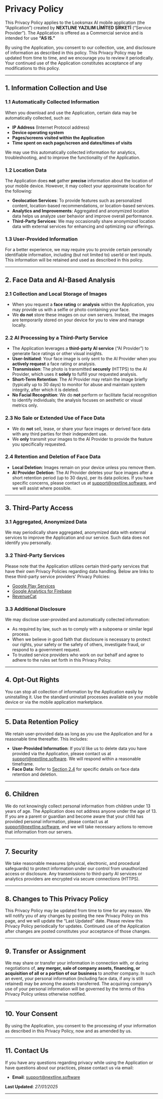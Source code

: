 # **Privacy Policy**

This Privacy Policy applies to the Looksmax AI mobile application (the “Application”) created by **NEXTLINE YAZILIM LİMİTED ŞİRKETİ** (“Service Provider”). The Application is offered as a Commercial service and is intended for use **“AS IS.”**

By using the Application, you consent to our collection, use, and disclosure of information as described in this policy. This Privacy Policy may be updated from time to time, and we encourage you to review it periodically. Your continued use of the Application constitutes acceptance of any modifications to this policy.

---

## **1. Information Collection and Use**

### **1.1 Automatically Collected Information**
When you download and use the Application, certain data may be automatically collected, such as:
- **IP Address** (Internet Protocol address)
- **Device operating system**
- **Pages/screens visited within the Application**
- **Time spent on each page/screen and dates/times of visits**
  
We may use this automatically collected information for analytics, troubleshooting, and to improve the functionality of the Application.

### **1.2 Location Data**
The Application does **not** gather **precise** information about the location of your mobile device. However, it may collect your approximate location for the following:
- **Geolocation Services**: To provide features such as personalized content, location-based recommendations, or location-based services.  
- **Analytics and Improvements**: Aggregated and anonymized location data helps us analyze user behavior and improve overall performance.  
- **Third-Party Services**: We may occasionally share anonymized location data with external services for enhancing and optimizing our offerings.

### **1.3 User-Provided Information**
For a better experience, we may require you to provide certain personally identifiable information, including (but not limited to) userId or text inputs. This information will be retained and used as described in this policy.

---

## **2. Face Data and AI-Based Analysis**

### **2.1 Collection and Local Storage of Images**
- When you request a **face rating** or **analysis** within the Application, you may provide us with a selfie or photo containing your face.  
- We **do not** store these images on our own servers. Instead, the images are temporarily stored on your device for you to view and manage locally.

### **2.2 AI Processing by a Third-Party Service**
- The Application leverages a **third-party AI service** (“AI Provider”) to generate face ratings or other visual insights.  
- **User-Initiated**: Your face image is only sent to the AI Provider when you **actively request** a face rating or analysis.  
- **Transmission**: The photo is transmitted **securely** (HTTPS) to the AI Provider, which uses it **solely** to fulfill your requested analysis.  
- **Short-Term Retention**: The AI Provider may retain the image briefly (typically up to 30 days) to monitor for abuse and maintain system integrity, after which it is deleted.  
- **No Facial Recognition**: We do **not** perform or facilitate facial recognition to identify individuals; the analysis focuses on aesthetic or visual metrics only.

### **2.3 No Sale or Extended Use of Face Data**
- We do **not** sell, lease, or share your face images or derived face data with any third parties for their independent use.  
- We **only** transmit your images to the AI Provider to provide the feature you specifically requested.

### **2.4 Retention and Deletion of Face Data**
- **Local Deletion**: Images remain on your device unless you remove them.
- **AI Provider Deletion**: The AI Provider deletes your face images after a short retention period (up to 30 days), per its data policies. If you have specific concerns, please contact us at [support@nextline.software](mailto:support@nextline.software), and we will assist where possible.

---

## **3. Third-Party Access**

### **3.1 Aggregated, Anonymized Data**
We may periodically share aggregated, anonymized data with external services to improve the Application and our service. Such data does not identify you personally.

### **3.2 Third-Party Services**
Please note that the Application utilizes certain third-party services that have their own Privacy Policies regarding data handling. Below are links to these third-party service providers’ Privacy Policies:

- [Google Play Services](https://www.google.com/policies/privacy/)
- [Google Analytics for Firebase](https://firebase.google.com/support/privacy)
- [RevenueCat](https://www.revenuecat.com/privacy)

### **3.3 Additional Disclosure**
We may disclose user-provided and automatically collected information:
- As required by law, such as to comply with a subpoena or similar legal process.  
- When we believe in good faith that disclosure is necessary to protect our rights, your safety or the safety of others, investigate fraud, or respond to a government request.  
- To trusted service providers who work on our behalf and agree to adhere to the rules set forth in this Privacy Policy.

---

## **4. Opt-Out Rights**

You can stop all collection of information by the Application easily by uninstalling it. Use the standard uninstall processes available on your mobile device or via the mobile application marketplace.

---

## **5. Data Retention Policy**

We retain user-provided data as long as you use the Application and for a reasonable time thereafter. This includes:
- **User-Provided Information**: If you’d like us to delete data you have provided via the Application, please contact us at [support@nextline.software](mailto:support@nextline.software). We will respond within a reasonable timeframe.  
- **Face Data**: Refer to [Section 2.4](#24-retention-and-deletion-of-face-data) for specific details on face data retention and deletion.

---

## **6. Children**

We do not knowingly collect personal information from children under 13 years of age. The Application does not address anyone under the age of 13. If you are a parent or guardian and become aware that your child has provided personal information, please contact us at [support@nextline.software](mailto:support@nextline.software), and we will take necessary actions to remove that information from our servers.

---

## **7. Security**

We take reasonable measures (physical, electronic, and procedural safeguards) to protect information under our control from unauthorized access or disclosure. Any transmissions to third-party AI services or analytics providers are encrypted via secure connections (HTTPS).

---

## **8. Changes to This Privacy Policy**

This Privacy Policy may be updated from time to time for any reason. We will notify you of any changes by posting the new Privacy Policy on this page, and we will update the “Last Updated” date. Please review this Privacy Policy periodically for updates. Continued use of the Application after changes are posted constitutes your acceptance of those changes.

---

## **9. Transfer or Assignment**

We may share or transfer your information in connection with, or during negotiations of, **any merger, sale of company assets, financing, or acquisition of all or a portion of our business** to another company. In such an event, your personal information (including face data, if any is still retained) may be among the assets transferred. The acquiring company’s use of your personal information will be governed by the terms of this Privacy Policy unless otherwise notified.

---

## **10. Your Consent**

By using the Application, you consent to the processing of your information as described in this Privacy Policy, now and as amended by us.

---

## **11. Contact Us**

If you have any questions regarding privacy while using the Application or have questions about our practices, please contact us via email:

- **Email**: [support@nextline.software](mailto:support@nextline.software)

**Last Updated**: *27/01/2025*

---

